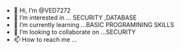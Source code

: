 - 👋 Hi, I’m @VED7272
- 👀 I’m interested in ... SECURITY ,DATABASE 
- 🌱 I’m currently learning ...BASIC PROGRAMINING SKILLS
- 💞️ I’m looking to collaborate on ...SECURITY
- 📫 How to reach me ...

<!---
VED7272/VED7272 is a ✨ special ✨ repository because its `README.md` (this file) appears on your GitHub profile.
You can click the Preview link to take a look at your changes.
--->
